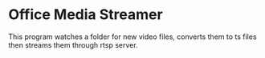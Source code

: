 # Office Media Streamer
This program watches a folder for new video files, converts them to ts files then streams them through rtsp server.
